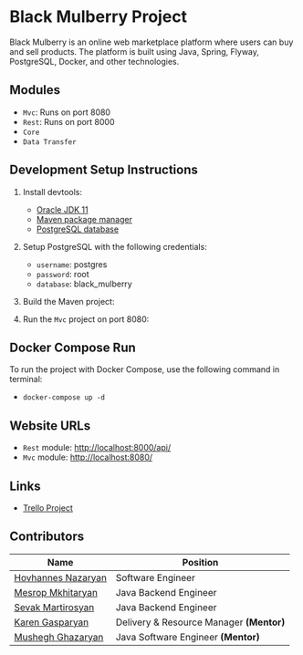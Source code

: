 # Black Mulberry Project

Black Mulberry is an online web marketplace platform where users can buy and sell products. The platform is built using
Java, Spring, Flyway, PostgreSQL, Docker, and other technologies.

## Modules

- `Mvc`: Runs on port 8080
- `Rest`: Runs on port 8000
- `Core`
- `Data Transfer`

## Development Setup Instructions

1. Install devtools:
    - [Oracle JDK 11](https://www.oracle.com/java/technologies/javase/jdk11-archive-downloads.html)
    - [Maven package manager](https://maven.apache.org/download.cgi)
    - [PostgreSQL database](https://www.enterprisedb.com/downloads/postgres-postgresql-downloads)

2. Setup PostgreSQL with the following credentials:
    - `username`: postgres
    - `password`: root
    - `database`: black_mulberry

3. Build the Maven project:

4. Run the `Mvc` project on port 8080:

## Docker Compose Run

To run the project with Docker Compose, use the following command in terminal:

-     docker-compose up -d

## Website URLs

- `Rest` module: [http://localhost:8000/api/](http://localhost:8000/api/)
- `Mvc` module: [http://localhost:8080/](http://localhost:8080/)

## Links

- [Trello Project](https://trello.com/w/decodeitspace/)

## Contributors

| Name                                                       | Position                               |
|------------------------------------------------------------|----------------------------------------|
| [Hovhannes Nazaryan](https://github.com/hovnaz)            | Software Engineer                      |
| [Mesrop Mkhitaryan](https://github.com/MesropMkhitaryan)   | Java Backend Engineer                  |
| [Sevak Martirosyan](https://github.com/sevakmartirosyan92) | Java Backend Engineer                  |
| [Karen Gasparyan](https://github.com/mrkaren)              | Delivery & Resource Manager **(Mentor)**|                                 |
| [Mushegh Ghazaryan](https://github.com/Mushegh128)         | Java Software Engineer **(Mentor)**    |
